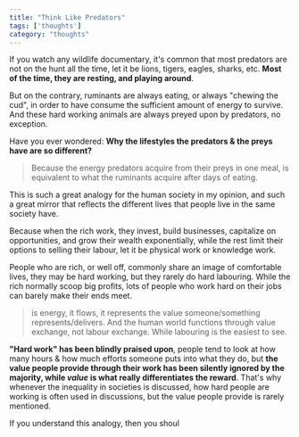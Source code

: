```yaml
---
title: "Think Like Predators"
tags: ['thoughts']
category: "thoughts"
---
```


If you watch any wildlife documentary, it's common that most predators are not on the hunt all the time, let it be lions, tigers, eagles, sharks, etc. **Most of the time, they are resting, and playing around**.

But on the contrary, ruminants are always eating, or always "chewing the cud", in order to have consume the sufficient amount of energy to survive. And these hard working animals are always preyed upon by predators, no exception.

Have you ever wondered: **Why the lifestyles the predators & the preys have are so different?**

> Because the energy predators acquire from their preys in one meal, is equivalent to what the ruminants acquire after days of eating.

This is such a great analogy for the human society in my opinion, and such a great mirror that reflects the different lives that people live in the same society have.

Because when the rich work, they invest, build businesses, capitalize on opportunities, and grow their wealth exponentially, while the rest limit their options to selling their labour, let it be physical work or knowledge work.

People who are rich, or well off, commonly share an image of comfortable lives, they may be hard working, but they rarely do hard labouring. While the rich normally scoop big profits, lots of people who work hard on their jobs can barely make their ends meet.

> is energy, it flows, it represents the value someone/something represents/delivers. And the human world functions through value exchange, not labour exchange. While labouring is the easiest to see.

**"Hard work" has been blindly praised upon**, people tend to look at how many hours & how much efforts someone puts into what they do, but **the value people provide through their work has been silently ignored by the majority, while *value* is what really differentiates the reward**. That's why whenever the inequality in societies is discussed, how hard people are working is often used in discussions, but the value people provide is rarely mentioned.

If you understand this analogy, then you shoul